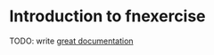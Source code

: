 # Introduction to fnexercise

TODO: write [great documentation](http://jacobian.org/writing/what-to-write/)

